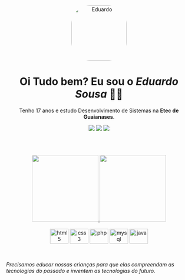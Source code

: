 <div align="center">
  <img align="center" alt="Eduardo" height="150" style="border-radius:50px;" src="https://media.giphy.com/media/qyEJoaH8FbagBxvWqA/giphy.gif">
</div>
<div>
  <h1 align="center">Oi Tudo bem? Eu sou o <i>Eduardo Sousa</i> 👨‍💻</h1>
  <p align="center">Tenho 17 anos e estudo Desenvolvimento de Sistemas na <b>Etec de Guaianases</b>.
</div>
<div align="center">
  <a href="https://www.instagram.com/_dus0usa/" target="_blank"><img src="https://img.shields.io/badge/Instagram-E4405F?style=for-the-badge&logo=instagram&logoColor=white" target="_blank"></a>
  <a href="https://www.linkedin.com/in/eduardo-sousa-4b9851216/" target="_blank"><img src="https://img.shields.io/badge/LinkedIn-0077B5?style=for-the-badge&logo=linkedin&logoColor=white" target="_blank"></a>
  <a href="mailto:dusousa1412@gmail.com"><img src="https://img.shields.io/badge/-Gmail-%23333?style=for-the-badge&logo=gmail&logoColor=white" target="_blank"></a>
</div>

<br><br>

<div align="center">
  <a href="https://github.com/DuS0usa">
  <img height="180em" src="https://github-readme-stats.vercel.app/api?username=DuS0usa&show_icons=true&theme=dracula&include_all_commits=true&count_private=true"/>
  <img height="180em" src="https://github-readme-stats.vercel.app/api/top-langs/?username=DuS0usa&layout=compact&langs_count=7&theme=dracula"/></a>
    <div style="display: inline-block"><br> 
      <img align="center" alt="html5" height="40" width="50" src="https://cdn.jsdelivr.net/gh/devicons/devicon/icons/html5/html5-original.svg">
      <img align="center" alt="css3" height="40" width="50" src="https://cdn.jsdelivr.net/gh/devicons/devicon/icons/css3/css3-original.svg">
      <img align="center" alt="php" height="40" width="50" src="https://cdn.jsdelivr.net/gh/devicons/devicon/icons/php/php-plain.svg">
      <img align="center" alt="mysql" height="40" width="50" src="https://cdn.jsdelivr.net/gh/devicons/devicon/icons/mysql/mysql-original-wordmark.svg">
      <img align="center" alt="java" height="40" width="50" src="https://cdn.jsdelivr.net/gh/devicons/devicon/icons/java/java-original.svg">
    </div>
</div>

<br><br>
<i> Precisamos educar nossas crianças para que elas compreendam as tecnologias do passado e inventem as tecnologias do futuro. </i>
